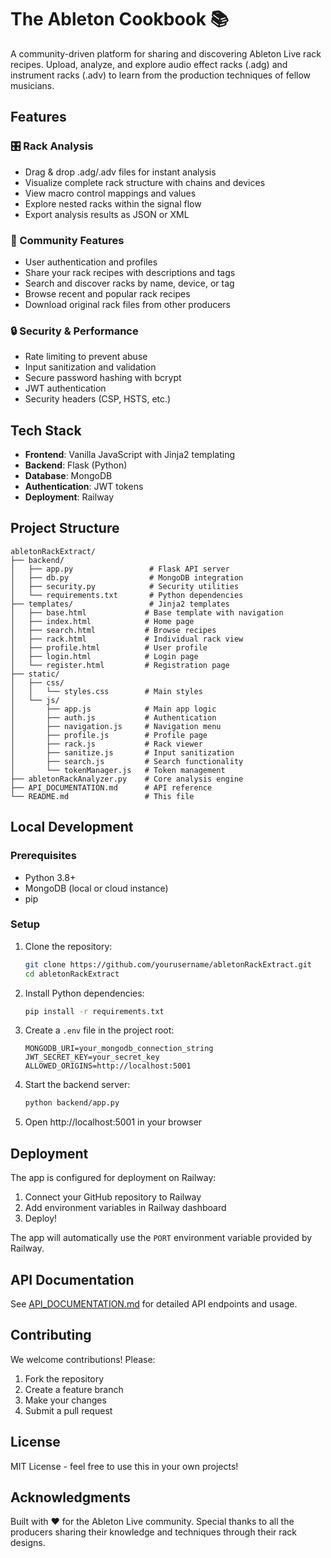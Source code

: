 # The Ableton Cookbook 📚

A community-driven platform for sharing and discovering Ableton Live rack recipes. Upload, analyze, and explore audio effect racks (.adg) and instrument racks (.adv) to learn from the production techniques of fellow musicians.

## Features

### 🎛️ Rack Analysis
- Drag & drop .adg/.adv files for instant analysis
- Visualize complete rack structure with chains and devices
- View macro control mappings and values
- Explore nested racks within the signal flow
- Export analysis results as JSON or XML

### 👥 Community Features
- User authentication and profiles
- Share your rack recipes with descriptions and tags
- Search and discover racks by name, device, or tag
- Browse recent and popular rack recipes
- Download original rack files from other producers

### 🔒 Security & Performance
- Rate limiting to prevent abuse
- Input sanitization and validation
- Secure password hashing with bcrypt
- JWT authentication
- Security headers (CSP, HSTS, etc.)

## Tech Stack

- **Frontend**: Vanilla JavaScript with Jinja2 templating
- **Backend**: Flask (Python)
- **Database**: MongoDB
- **Authentication**: JWT tokens
- **Deployment**: Railway

## Project Structure

```
abletonRackExtract/
├── backend/
│   ├── app.py                 # Flask API server
│   ├── db.py                  # MongoDB integration
│   ├── security.py            # Security utilities
│   └── requirements.txt       # Python dependencies
├── templates/                 # Jinja2 templates
│   ├── base.html             # Base template with navigation
│   ├── index.html            # Home page
│   ├── search.html           # Browse recipes
│   ├── rack.html             # Individual rack view
│   ├── profile.html          # User profile
│   ├── login.html            # Login page
│   └── register.html         # Registration page
├── static/
│   ├── css/
│   │   └── styles.css        # Main styles
│   └── js/
│       ├── app.js            # Main app logic
│       ├── auth.js           # Authentication
│       ├── navigation.js     # Navigation menu
│       ├── profile.js        # Profile page
│       ├── rack.js           # Rack viewer
│       ├── sanitize.js       # Input sanitization
│       ├── search.js         # Search functionality
│       └── tokenManager.js   # Token management
├── abletonRackAnalyzer.py    # Core analysis engine
├── API_DOCUMENTATION.md      # API reference
└── README.md                 # This file
```

## Local Development

### Prerequisites
- Python 3.8+
- MongoDB (local or cloud instance)
- pip

### Setup

1. Clone the repository:
   ```bash
   git clone https://github.com/yourusername/abletonRackExtract.git
   cd abletonRackExtract
   ```

2. Install Python dependencies:
   ```bash
   pip install -r requirements.txt
   ```

3. Create a `.env` file in the project root:
   ```env
   MONGODB_URI=your_mongodb_connection_string
   JWT_SECRET_KEY=your_secret_key
   ALLOWED_ORIGINS=http://localhost:5001
   ```

4. Start the backend server:
   ```bash
   python backend/app.py
   ```

5. Open http://localhost:5001 in your browser

## Deployment

The app is configured for deployment on Railway:

1. Connect your GitHub repository to Railway
2. Add environment variables in Railway dashboard
3. Deploy!

The app will automatically use the `PORT` environment variable provided by Railway.

## API Documentation

See [API_DOCUMENTATION.md](API_DOCUMENTATION.md) for detailed API endpoints and usage.

## Contributing

We welcome contributions! Please:

1. Fork the repository
2. Create a feature branch
3. Make your changes
4. Submit a pull request

## License

MIT License - feel free to use this in your own projects!

## Acknowledgments

Built with ❤️ for the Ableton Live community. Special thanks to all the producers sharing their knowledge and techniques through their rack designs.
